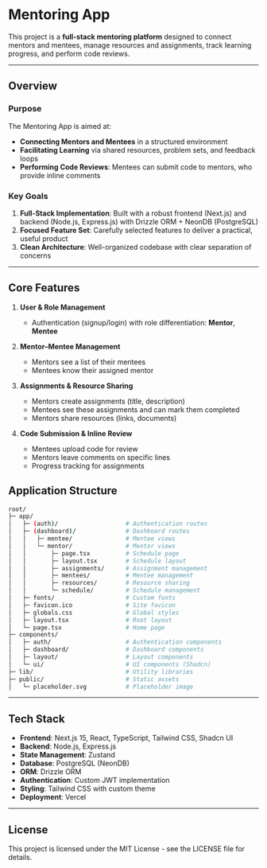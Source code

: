 # Mentoring App

This project is a **full-stack mentoring platform** designed to connect mentors and mentees, manage resources and assignments, track learning progress, and perform code reviews.

---

## Overview

### Purpose

The Mentoring App is aimed at:
- **Connecting Mentors and Mentees** in a structured environment  
- **Facilitating Learning** via shared resources, problem sets, and feedback loops  
- **Performing Code Reviews**: Mentees can submit code to mentors, who provide inline comments

### Key Goals

1. **Full-Stack Implementation**: Built with a robust frontend (Next.js) and backend (Node.js, Express.js) with Drizzle ORM + NeonDB (PostgreSQL)  
2. **Focused Feature Set**: Carefully selected features to deliver a practical, useful product  
3. **Clean Architecture**: Well-organized codebase with clear separation of concerns

---

## Core Features

1. **User & Role Management**  
   - Authentication (signup/login) with role differentiation: **Mentor**, **Mentee**  

2. **Mentor–Mentee Management**  
   - Mentors see a list of their mentees  
   - Mentees know their assigned mentor  

3. **Assignments & Resource Sharing**  
   - Mentors create assignments (title, description)  
   - Mentees see these assignments and can mark them completed  
   - Mentors share resources (links, documents)  

4. **Code Submission & Inline Review**  
   - Mentees upload code for review  
   - Mentors leave comments on specific lines  
   - Progress tracking for assignments  

## Application Structure

```bash
root/
├─ app/
│   ├─ (auth)/                   # Authentication routes
│   ├─ (dashboard)/              # Dashboard routes
│   │   ├─ mentee/               # Mentee views
│   │   └─ mentor/               # Mentor views
│   │       ├─ page.tsx          # Schedule page
│   │       ├─ layout.tsx        # Schedule layout
│   │       ├─ assignments/      # Assignment management
│   │       ├─ mentees/          # Mentee management
│   │       ├─ resources/        # Resource sharing
│   │       └─ schedule/         # Schedule management
│   ├─ fonts/                    # Custom fonts
│   ├─ favicon.ico               # Site favicon
│   ├─ globals.css               # Global styles
│   ├─ layout.tsx                # Root layout
│   └─ page.tsx                  # Home page
├─ components/
│   ├─ auth/                     # Authentication components
│   ├─ dashboard/                # Dashboard components
│   ├─ layout/                   # Layout components
│   └─ ui/                       # UI components (Shadcn)
├─ lib/                          # Utility libraries
├─ public/                       # Static assets
│   └─ placeholder.svg           # Placeholder image
```

---

## Tech Stack

- **Frontend**: Next.js 15, React, TypeScript, Tailwind CSS, Shadcn UI
- **Backend**: Node.js, Express.js
- **State Management**: Zustand
- **Database**: PostgreSQL (NeonDB)
- **ORM**: Drizzle ORM
- **Authentication**: Custom JWT implementation
- **Styling**: Tailwind CSS with custom theme
- **Deployment**: Vercel

---

## License

This project is licensed under the MIT License - see the LICENSE file for details.
